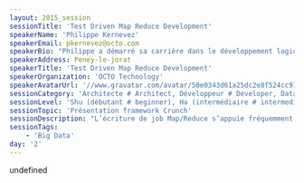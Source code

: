 ```yaml
---
layout: 2015_session
sessionTitle: 'Test Driven Map Reduce Development'
speakerName: 'Philippe Kernevez'
speakerEmail: pkernevez@octo.com
speakerBio: "Philippe a démarré sa carrière dans le développement logiciel en 1995 sur des technologies clients/serveurs avant de prendre un virage (radical) vers Java en 1998 puis de s'orienter vers le conseil en architecture chez OCTO Technology.\nPhilippe a eu l'occasion de participer à un large spectre de projets, d'équipes et de contextes.\nIl participe à plusieurs projets Open Source (Maven, JMonitoring), il est membre de l'OSSGTP ( http://www.ossgtp.org/ ), co-anime le JUGL et aime découvrir de nouveaux langages et paradigmes."
speakerAddress: Peney-le-jorat
speakerTitle: 'Test Driven Map Reduce Development'
speakerOrganization: 'OCTO Technology'
speakerAvatarUrl: '//www.gravatar.com/avatar/50e0343d61a25dc2e8f524cc91350fd8?size=200&default=mm'
sessionCategory: 'Architecte # Architect, Développeur # Developer, Data scientist'
sessionLevel: 'Shu (débutant # beginner), Ha (intermédiaire # intermediate)'
sessionTopic: 'Présentation framework Crunch'
sessionDescription: "L’écriture de job Map/Reduce s’appuie fréquemment sur des outils de plus haut niveau comme Hive ou Pig. Si ces outils sont très utiles en phase d’investigation ou pour certains profils (data analysts), les développeurs sont rapidement confrontés à une difficulté majeure lors du développement de pipelines conséquents : il est très difficile d’industrialiser le développement des scripts Pig ou les requêtes Hive (debbuging et tests automatiques).\nNous verrons dans cette présentation comment le framework Crunch ( https://crunch.apache.org/ ) répond à cette problématique lors de l’utilisation d’un cluster Hadoop ou Spark.\n"
sessionTags:
    - 'Big Data'
day: '2'
---
```


undefined
